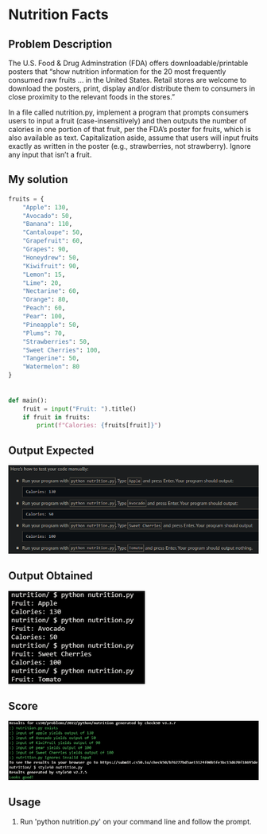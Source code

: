 # Nutrition Facts

## Problem Description

The U.S. Food & Drug Adminstration (FDA) offers downloadable/printable posters that “show nutrition information for the 20 most frequently consumed raw fruits … in the United States. Retail stores are welcome to download the posters, print, display and/or distribute them to consumers in close proximity to the relevant foods in the stores.”

In a file called nutrition.py, implement a program that prompts consumers users to input a fruit (case-insensitively) and then outputs the number of calories in one portion of that fruit, per the FDA’s poster for fruits, which is also available as text. Capitalization aside, assume that users will input fruits exactly as written in the poster (e.g., strawberries, not strawberry). Ignore any input that isn’t a fruit.

## My solution

```python
fruits = {
    "Apple": 130,
    "Avocado": 50,
    "Banana": 110,
    "Cantaloupe": 50,
    "Grapefruit": 60,
    "Grapes": 90,
    "Honeydrew": 50,
    "Kiwifruit": 90,
    "Lemon": 15,
    "Lime": 20,
    "Nectarine": 60,
    "Orange": 80,
    "Peach": 60,
    "Pear": 100,
    "Pineapple": 50,
    "Plums": 70,
    "Strawberries": 50,
    "Sweet Cherries": 100,
    "Tangerine": 50,
    "Watermelon": 80
}


def main():
    fruit = input("Fruit: ").title()
    if fruit in fruits:
        print(f"Calories: {fruits[fruit]}")
```

## Output Expected

![Output expected](./resources/output_expected.png)

## Output Obtained

![As expected](./resources/output_obtained.png)

## Score

![All good](./resources/score.png)

## Usage

1. Run 'python nutrition.py' on your command line and follow the prompt.
